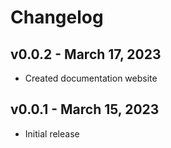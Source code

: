 # Changelog

## v0.0.2 - March 17, 2023

- Created documentation website

## v0.0.1 - March 15, 2023

- Initial release
